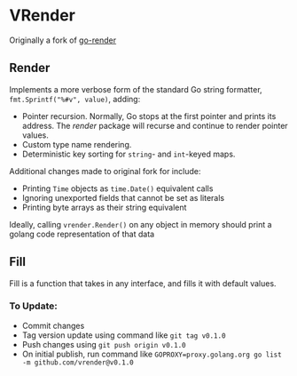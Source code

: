 # VRender

Originally a fork of [go-render](https://github.com/luci/go-render/issues) 

## Render

Implements a more verbose form of the standard Go string formatter, `fmt.Sprintf("%#v", value)`, adding:
- Pointer recursion. Normally, Go stops at the first pointer and prints its
  address. The *render* package will recurse and continue to render pointer
  values.
- Custom type name rendering.
- Deterministic key sorting for `string`- and `int`-keyed maps.

Additional changes made to original fork for include:
- Printing `Time` objects as `time.Date()` equivalent calls
- Ignoring unexported fields that cannot be set as literals
- Printing byte arrays as their string equivalent

Ideally, calling `vrender.Render()` on any object in memory should print a golang code representation of that data

## Fill

Fill is a function that takes in any interface, and fills it with default values.

### To Update:
- Commit changes
- Tag version update using command like `git tag v0.1.0`
- Push changes using `git push origin v0.1.0`
- On initial publish, run command like `GOPROXY=proxy.golang.org go list -m github.com/vrender@v0.1.0`